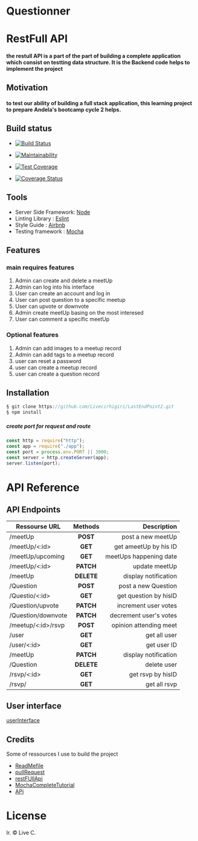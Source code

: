# Questionner


# RestFull API
#### the restull API is a part of the part of building a complete application which consist on testting data structure. It is the Backend code helps to implement the project

## Motivation

#### to test our ability of building a full stack application, this learning project to prepare Andela's bootcamp cycle 2 helps.

## Build status

- [![Build Status](https://travis-ci.com/Livecirhigiri/LastEndPoint2.svg?branch=master)](https://travis-ci.com/Livecirhigiri/LastEndPoint2)

- [![Maintainability](https://api.codeclimate.com/v1/badges/0343bd4b6fdcdb068991/maintainability)](https://codeclimate.com/github/Livecirhigiri/LastEndPoint2/maintainability)

- [![Test Coverage](https://api.codeclimate.com/v1/badges/0343bd4b6fdcdb068991/test_coverage)](https://codeclimate.com/github/Livecirhigiri/LastEndPoint2/test_coverage)

- [![Coverage Status](https://coveralls.io/repos/github/Livecirhigiri/LastEndPoint2/badge.svg?branch=Develop)](https://coveralls.io/github/Livecirhigiri/LastEndPoint2?branch=Develop)

## Tools

- Server Side Framework: [Node](https://nodejs.org/en/)
- Linting Library : [Eslint](https://eslint.org/)
- Style Guide : [Airbnb](https://github.com/airbnb/javascript)
- Testing framework : [Mocha](https://mochajs.org/)

## Features

### main requires features

1. Admin can create and delete a meetUp
2. Admin can log into his interface
3. User can create an account and log in
4. User can post question to a specific meetup
5. User can upvote or downvote
6. Admin create meetUp basing on the most interesed
7. User can comment a specific meetUp

### Optional features

1. Admin can add images to a meetup record
2. Admin can add tags to a meetup record
3. user can reset a password
4. user can create a meetup record
5. user can create a question record

## Installation

```javascript
§ git clone https://github.com/Livecirhigiri/LastEndPoint2.git
§ npm install
```

##### create port for request and route

```javascript
const http = require("http");
const app = require("./app");
const port = process.env.PORT || 3000;
const server = http.createServer(app);
server.listen(port);
```

# API Reference

## API Endpoints

| Ressourse URL         |  Methods   |            Description |
| --------------------- | :--------: | ---------------------: |
| /meetUp               |  **POST**  |      post a new meetUp |
| /meetUp/<:id>         |  **GET**   |  get ameetUp by his ID |
| /meetUp/upcoming      |  **GET**   | meetUps happening date |
| /meetUp/<:id>         | **PATCH**  |          update meetUp |
| /meetUp               | **DELETE** |   display notification |
| /Question             |  **POST**  |    post a new Question |
| /Questio/<:id>        |  **GET**   |  get question by hisID |
| /Question/upvote      | **PATCH**  |   increment user votes |
| /Question/downvote    | **PATCH**  | decrement user's votes |
| /meetup/<:id>/rsvp    |  **POST**  | opinion attending meet |
| /user                 |  **GET**   |           get all user |
| /user/<:id>           |  **GET**   |            get user ID |
| /meetUp               | **PATCH**  |   display notification |
| /Question             | **DELETE** |            delete user |
| /rsvp/<:id>           |  **GET**   |      get rsvp by hisID |
| /rsvp/                |  **GET**   |           get all rsvp |

## User interface

[userInterface](https://livecirhigiri.github.io/AndelaChallenge1/)

## Credits

Some of ressources I use to build the project

- [ReadMefile](https://github.com/adam-p/markdown-here/wiki/Markdown-Cheatsheet#headers)
- [pullRequest](https://www.youtube.com/watch?v=OxHkvEWIL7U)
- [restFUllApi](https://www.youtube.com/watch?v=0M2S_7-Tcsc)
- [MochaCompleteTutorial](https://www.youtube.com/watch?v=0M2S_7-Tcsc)
- [APi](https://www.youtube.com/watch?v=pKd0Rpw7O48)

# License

Ir. © Live C.

